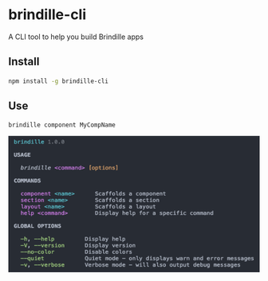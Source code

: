 # brindille-cli
A CLI tool to help you build Brindille apps

## Install
```bash
npm install -g brindille-cli
```

## Use
```bash
brindille component MyCompName
```
![Snapshot](help.png)